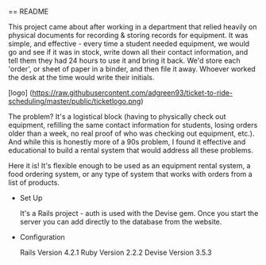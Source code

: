 == README

This project came about after working in a department that relied heavily on physical documents for recording & storing records for equipment. It was simple, and effective - every time a student needed equipment, we would go and see if it was in stock, write down all their contact information, and tell them they had 24 hours to use it and bring it back. We'd store each 'order', or sheet of paper in a binder, and then file it away. Whoever worked the desk at the time would write their initials. 

[logo] (https://raw.githubusercontent.com/adgreen93/ticket-to-ride-scheduling/master/public/ticketlogo.png)

The problem? It's a logistical block (having to physically check out equipment, refilling the same contact information for students, losing orders older than a week, no real proof of who was checking out equipment, etc.). And while this is honestly more of a 90s problem, I found it effective and educational to build a rental system that would address all these problems.

Here it is! It's flexible enough to be used as an equipment rental system, a food ordering system, or any type of system that works with orders from a list of products.

* Set Up

  It's a Rails project - auth is used with the Devise gem. Once you start the server you can add directly to the database from the website.
  

  
* Configuration

  Rails Version 4.2.1
  Ruby Version 2.2.2
  Devise Version 3.5.3

